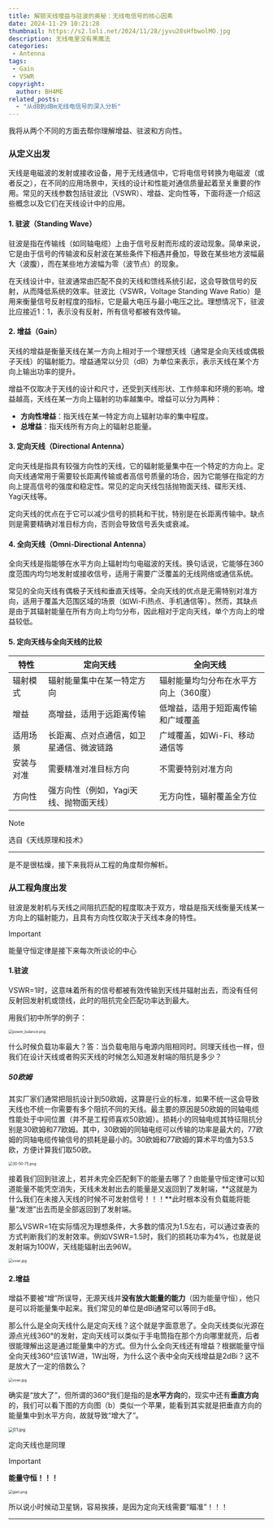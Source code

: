 ```yaml
---
title: 解锁天线增益与驻波的奥秘：无线电信号的核心因素
date: 2024-11-29 10:21:28
thumbnail: https://s2.loli.net/2024/11/28/jyvu28sHfbwolMO.jpg
description: 无线电里没有黑魔法
categories:
 - Antenna
tags:
 - Gain
 - VSWR
copyright:
  author: BH4ME
related_posts:
  - "从dB到dBm无线电信号的深入分析"
---
```


我将从两个不同的方面去帮你理解增益、驻波和方向性。

### 从定义出发

天线是电磁波的发射或接收设备，用于无线通信中，它将电信号转换为电磁波（或者反之），在不同的应用场景中，天线的设计和性能对通信质量起着至关重要的作用。常见的天线参数包括驻波比（VSWR）、增益、定向性等，下面将逐一介绍这些概念以及它们在天线设计中的应用。

#### 1. 驻波（Standing Wave）

驻波是指在传输线（如同轴电缆）上由于信号反射而形成的波动现象。简单来说，它是由于信号的传输波和反射波在某些条件下相遇并叠加，导致在某些地方波幅最大（波腹），而在某些地方波幅为零（波节点）的现象。

在天线设计中，驻波通常由匹配不良的天线和馈线系统引起，这会导致信号的反射，从而降低系统的效率。驻波比（VSWR，Voltage Standing Wave  Ratio）是用来衡量信号反射程度的指标，它是最大电压与最小电压之比。理想情况下，驻波比应接近1：1，表示没有反射，所有信号都被有效传输。

#### 2. 增益（Gain）

天线的增益是衡量天线在某一方向上相对于一个理想天线（通常是全向天线或偶极子天线）的辐射能力。增益通常以分贝（dB）为单位来表示，表示天线在某个方向上输出功率的提升。

增益不仅取决于天线的设计和尺寸，还受到天线形状、工作频率和环境的影响。增益越高，天线在某一方向上辐射的功率越集中。增益可以分为两种：

- **方向性增益**：指天线在某一特定方向上辐射功率的集中程度。
- **总增益**：指天线所有方向上的辐射总能量。

#### 3. 定向天线（Directional Antenna）

定向天线是指具有较强方向性的天线，它的辐射能量集中在一个特定的方向上。定向天线通常用于需要较长距离传输或者高信号质量的场合，因为它能够在指定的方向上提高信号的强度和稳定性。常见的定向天线包括抛物面天线、碟形天线、Yagi天线等。

定向天线的优点在于它可以减少信号的损耗和干扰，特别是在长距离传输中。缺点则是需要精确对准目标方向，否则会导致信号丢失或衰减。

#### 4. 全向天线（Omni-Directional Antenna）

全向天线是指能够在水平方向上辐射均匀电磁波的天线。换句话说，它能够在360度范围内均匀地发射或接收信号，适用于需要广泛覆盖的无线网络或通信系统。

常见的全向天线有偶极子天线和垂直天线等。全向天线的优点是无需特别对准方向，适用于覆盖大范围区域的场景（如Wi-Fi热点、手机通信等）。然而，其缺点是由于其辐射能量在所有方向上均匀分布，因此相对于定向天线，单个方向上的增益较低。

#### 5. 定向天线与全向天线的比较

| 特性       | 定向天线                                 | 全向天线                              |
| ---------- | ---------------------------------------- | ------------------------------------- |
| 辐射模式   | 辐射能量集中在某一特定方向               | 辐射能量均匀分布在水平方向上（360度） |
| 增益       | 高增益，适用于远距离传输                 | 低增益，适用于短距离传输和广域覆盖    |
| 适用场景   | 长距离、点对点通信，如卫星通信、微波链路 | 广域覆盖，如Wi-Fi、移动通信等         |
| 安装与对准 | 需要精准对准目标方向                     | 不需要特别对准方向                    |
| 方向性     | 强方向性（例如，Yagi天线、抛物面天线）   | 无方向性，辐射覆盖全方位              |

> [!NOTE]
>
> 选自《天线原理和技术》

------

是不是很枯燥，接下来我将从工程的角度帮你解析。

### 从工程角度出发

驻波是发射机与天线之间阻抗匹配的程度取决于双方，增益是指天线衡量天线某一方向上的辐射能力，且具有方向性仅取决于天线本身的特性。

> [!IMPORTANT]
>
> 能量守恒定律是接下来每次所谈论的中心

#### 1.驻波

VSWR=1时，这意味着所有的信号都被有效传输到天线并辐射出去，而没有任何反射回发射机或馈线，此时的阻抗完全匹配功率达到最大。

用我们初中所学的例子：

<img src="https://s2.loli.net/2024/11/28/lj9QIH2mJObdVGn.jpg" alt="power_balance.png" style="zoom:50%;" />

什么时候负载功率最大？答：当负载电阻与电源内阻相同时。同理天线也一样，但我们在设计天线或者购买天线的时候怎么知道发射端的阻抗是多少？

##### 50欧姆

其实厂家们通常把阻抗设计到50欧姆，这算是行业的标准，如果不统一这会导致天线也不统一你需要有多个阻抗不同的天线。最主要的原因是50欧姆的同轴电缆性能处于中间位置（并不是工程师喜欢50欧姆）。损耗小的同轴电缆其特征阻抗分别是30欧姆和77欧姆。其中，30欧姆的同轴电缆可以传输的功率是最大的，77欧姆的同轴电缆传输信号的损耗是最小的。30欧姆和77欧姆的算术平均值为53.5欧，方便计算我们取50欧。

<img src="https://s2.loli.net/2024/11/28/9sRIHuvb2oJQScq.jpg" alt="30-50-75.png" style="zoom:50%;" />

接着我们回到驻波上，若并未完全匹配剩下的能量去哪了？由能量守恒定律可以知道能量不能凭空消失，天线未发射出去的能量是又返回到了发射端，**这就是为什么我们在未接入天线的时候不可发射信号！！！**此时根本没有负载能将能量“发泄”出去而是全部返回到了发射端。

那么VSWR=1在实际情况为理想条件，大多数的情况为1.5左右，可以通过查表的方式判断我们的发射效率。例如VSWR=1.5时，我们的损耗功率为4%，也就是说发射端为100W，天线能辐射出去96W。

<img src="https://s2.loli.net/2024/11/28/cbApXGZFdOPizQ4.jpg" alt="vswr.jpg" style="zoom:50%;" />

#### 2.增益

增益不要被“增”所误导，无源天线并**没有放大能量的能力**（因为能量守恒），他只是可以将能量集中起来。我们常见的单位是dBi通常可以等同于dB。

那么什么是全向天线什么是定向天线？这个就是字面意思了。全向天线类似光源在源点光线360°的发射，定向天线可以类似于手电筒指在那个方向哪里就亮，后者很能理解出这是通过能量集中的方式。但为什么全向天线还有增益？根据能量守恒全向天线360°应该1W进，1W出呀，为什么这个表中全向天线增益是2dBi？这不是放大了一定的倍数么？

<img src="https://s2.loli.net/2024/11/28/cbApXGZFdOPizQ4.jpg" alt="vswr.jpg" style="zoom:50%;" />

确实是“放大了”，但所谓的360°我们是指的是**水平方向**的，现实中还有**垂直方向**的，我们可以看下图的方向图（b）类似一个苹果，能看到其实就是把垂直方向的能量集中到水平方向，故就导致“增大了”。

<img src="https://s2.loli.net/2024/11/28/LlzNMGmvPEeOjJC.jpg" alt="01.jpg" style="zoom:60%;" />

定向天线也是同理

> [!IMPORTANT]
>
> **能量守恒！！！**

<img src="https://s2.loli.net/2024/11/28/Szt4udDURlxinCh.jpg" alt="gain.png" style="zoom:50%;" />

所以说小时候动卫星锅，容易挨揍，是因为定向天线需要“瞄准”！！！

------

